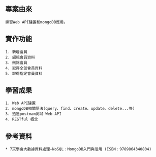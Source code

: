 專案由來
------
    練習Web API建置和mongoDB應用。

實作功能
------
    1. 新增會員
    2. 編輯會員資料
    3. 刪除會員
    4. 取得全部會員資料
    5. 取得指定會員資料
      
學習成果
------
    1. Web API建置
    2. mongoDB相關語法(query、find、create、update、delete...等)
    3. 透過postmam測試 Web API 
    4. RESTful 概念
    
參考資料
------
    * 7天學會大數據資料處理—NoSQL：MongoDB入門與活用 (ISBN：9789864340804)
